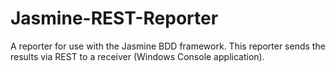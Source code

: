 Jasmine-REST-Reporter
=====================

A reporter for use with the Jasmine BDD framework.  This reporter sends the results via REST to a receiver (Windows Console application).
